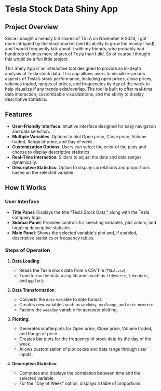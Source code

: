 # Tesla Stock Data Shiny App

## Project Overview

Since I bought a measly 0.3 shares of TSLA on November 9 2023, I got more intrigued by the stock market (and its ability to grow the money I had), and I would frequently talk about it with my friends, who probably had hundreds of times more shares of Tesla than I did. So of course I thought this would be a fun little project.

This Shiny App is an interactive tool designed to provide an in-depth analysis of Tesla stock data. This app allows users to visualize various aspects of Tesla’s stock performance, including open prices, close prices, volumes traded, ranges of prices, and frequencies by day of the week to help visualize if any trends exist/overlap. The tool is built to offer real-time data interaction, customizable visualizations, and the ability to display descriptive statistics.

## Features

- **User-Friendly Interface**: Intuitive interface designed for easy navigation and data selection.
- **Multiple Variables**: Options to plot Open price, Close price, Volume traded, Range of price, and Day of week.
- **Customization Options**: Users can select the color of the plots and choose to display descriptive statistics.
- **Real-Time Interaction**: Sliders to adjust the date and data ranges dynamically.
- **Descriptive Statistics**: Option to display correlations and proportions based on the selected variable.

## How It Works

### User Interface

- **Title Panel**: Displays the title "Tesla Stock Data," along with the Tesla company logo.
- **Sidebar Panel**: Provides controls for selecting variables, plot colors, and toggling descriptive statistics.
- **Main Panel**: Shows the selected variable's plot and, if enabled, descriptive statistics or frequency tables.

### Steps of Operation

1. **Data Loading**:
   - Reads the Tesla stock data from a CSV file (`TSLA.csv`).
   - Transforms the data using libraries such as `tidyverse`, `lubridate`, and `ggplot2`.

2. **Data Transformation**:
   - Converts the `date` variable to date format.
   - Creates new variables such as `weekday`, `maxRange`, and `date_numeric`.
   - Factors the `weekday` variable for accurate plotting.

3. **Plotting**:
   - Generates scatterplots for Open price, Close price, Volume traded, and Range of price.
   - Creates bar plots for the frequency of stock data by the day of the week.
   - Allows customization of plot colors and data range through user inputs.

4. **Descriptive Statistics**:
   - Computes and displays the correlation between time and the selected variable.
   - For the "Day of Week" option, displays a table of proportions.
